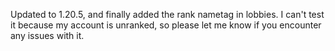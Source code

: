 Updated to 1.20.5, and finally added the rank nametag in lobbies. I can't test it because my account is unranked, so please let me know if you encounter any issues with it.
